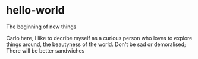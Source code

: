 # hello-world

The beginning of new things

Carlo here, I like to decribe myself as a curious person who loves to explore things around, the beautyness of the world.
Don't be sad or demoralised; There will be better sandwiches
